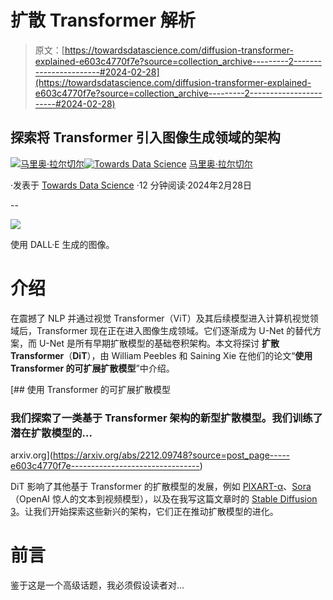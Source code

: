 # 扩散 Transformer 解析

> 原文：[https://towardsdatascience.com/diffusion-transformer-explained-e603c4770f7e?source=collection_archive---------2-----------------------#2024-02-28](https://towardsdatascience.com/diffusion-transformer-explained-e603c4770f7e?source=collection_archive---------2-----------------------#2024-02-28)

## 探索将 Transformer 引入图像生成领域的架构

[](https://mnslarcher.medium.com/?source=post_page---byline--e603c4770f7e--------------------------------)[![马里奥·拉尔切尔](../Images/57a031fe2a1931c9cdd63b9f35f3d136.png)](https://mnslarcher.medium.com/?source=post_page---byline--e603c4770f7e--------------------------------)[](https://towardsdatascience.com/?source=post_page---byline--e603c4770f7e--------------------------------)[![Towards Data Science](../Images/a6ff2676ffcc0c7aad8aaf1d79379785.png)](https://towardsdatascience.com/?source=post_page---byline--e603c4770f7e--------------------------------) [马里奥·拉尔切尔](https://mnslarcher.medium.com/?source=post_page---byline--e603c4770f7e--------------------------------)

·发表于 [Towards Data Science](https://towardsdatascience.com/?source=post_page---byline--e603c4770f7e--------------------------------) ·12 分钟阅读·2024年2月28日

--

![](../Images/d6f5ca3c1cb0d9569dfd8b8ce4a076be.png)

使用 DALL·E 生成的图像。

# 介绍

在震撼了 NLP 并通过视觉 Transformer（ViT）及其后续模型进入计算机视觉领域后，Transformer 现在正在进入图像生成领域。它们逐渐成为 U-Net 的替代方案，而 U-Net 是所有早期扩散模型的基础卷积架构。本文将探讨 **扩散 Transformer**（**DiT**），由 William Peebles 和 Saining Xie 在他们的论文“**使用 Transformer 的可扩展扩散模型**”中介绍。

[](https://arxiv.org/abs/2212.09748?source=post_page-----e603c4770f7e--------------------------------) [## 使用 Transformer 的可扩展扩散模型

### 我们探索了一类基于 Transformer 架构的新型扩散模型。我们训练了潜在扩散模型的…

arxiv.org](https://arxiv.org/abs/2212.09748?source=post_page-----e603c4770f7e--------------------------------)

DiT 影响了其他基于 Transformer 的扩散模型的发展，例如 [PIXART-α](https://pixart-alpha.github.io/)、[Sora](https://openai.com/sora)（OpenAI 惊人的文本到视频模型），以及在我写这篇文章时的 [Stable Diffusion 3](https://stability.ai/news/stable-diffusion-3)。让我们开始探索这些新兴的架构，它们正在推动扩散模型的进化。

# 前言

鉴于这是一个高级话题，我必须假设读者对…
